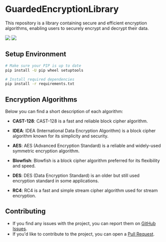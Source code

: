 # GuardedEncryptionLibrary
 This repository is a library containing secure and efficient encryption algorithms, enabling users to securely encrypt and decrypt their data.

 <img src="https://img.shields.io/badge/Used Python 3.9.13- red">
 
 <img src="https://img.shields.io/badge/Licence-MIT-yellowgreen">

## Setup Environment

```bash
# Make sure your PIP is up to date
pip install -U pip wheel setuptools

# Install required dependencies
pip install -r requirements.txt
```

## Encryption Algorithms 

Below you can find a short description of each algorithm:

- **CAST-128**: CAST-128 is a fast and reliable block cipher algorithm.
  
- **IDEA**: IDEA (International Data Encryption Algorithm) is a block cipher algorithm known for its simplicity and security.

- **AES**: AES (Advanced Encryption Standard) is a reliable and widely-used symmetric encryption algorithm.
  
- **Blowfish**: Blowfish is a block cipher algorithm preferred for its flexibility and speed.

- **DES**: DES (Data Encryption Standard) is an older but still used encryption standard in some applications.

- **RC4**: RC4 is a fast and simple stream cipher algorithm used for stream encryption.
  

## Contributing

- If you find any issues with the project, you can report them on [GitHub Issues](https://github.com/onurkya7/GuardedEncryptionLibrary/issues).
- If you'd like to contribute to the project, you can open a [Pull Request](https://github.com/onurkya7/GuardedEncryptionLibrary/pulls).


